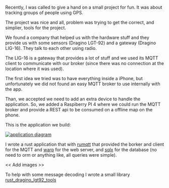 Recently, I was called to give a hand on a small project for fun.
It was about tracking groups of people using GPS.

The project was nice and all, problem was trying to get the correct,
and simplier, tools for the project.

We found a company that helped us with the hardware stuff
and they provide us with some sensors (Dragino LGT-92)
and a gateway (Dragino LIG-16). They talk to each other using
radio.

The LIG-16 is a gateway that provides a lot of stuff
and we used its MQTT client to communicate with our broker
(since there was no connection at the location where it was used).

The first idea we tried was to have everything inside a iPhone,
but unfortunately we did not found an easy MQTT broker to use internally
with the app.

Than, we accepted we need to add an extra device to handle the application.
So, we added a Raspiberry PI 4 where we could run the MQTT broker and
provide a REST api to be consumed on a offline map on the phone.

This is the application we build:

[ ![application diagram](/images/gps-diagram.png "application diagram") ](/images/gps-diagram.png)

I wrote a rust application that with [rumqtt](https://github.com/bytebeamio/rumqtt) that provided
the borker and client for the MQTT and [warp](https://github.com/seanmonstar/warp) for the web server,
and [sqlx](https://github.com/launchbadge/sqlx) for the database (no need to orm or anything like,
all queries were simple).

<< Add images >>

To help with some message decoding I wrote a small library
[rust_dragino_lgt92_tools](https://github.com/diasbruno/rust_dragino_lgt92_tools)
